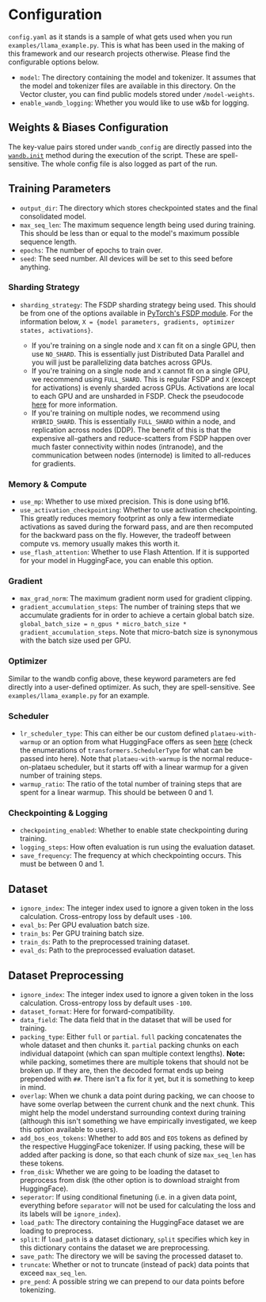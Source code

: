 # Configuration
`config.yaml` as it stands is a sample of what gets used when you run `examples/llama_example.py`. This is what has been used in the making of this framework and our research projects otherwise. Please find the configurable options below.

* `model`: The directory containing the model and tokenizer. It assumes that the model and tokenizer files are available in this directory. On the Vector cluster, you can find public models stored under `/model-weights`.
* `enable_wandb_logging`: Whether you would like to use w&b for logging.

## Weights & Biases Configuration

The key-value pairs stored under `wandb_config` are directly passed into the [`wandb.init`](https://docs.wandb.ai/ref/python/init) method during the execution of the script. These are spell-sensitive. The whole config file is also logged as part of the run.

## Training Parameters

* `output_dir`: The directory which stores checkpointed states and the final consolidated model.
* `max_seq_len`: The maximum sequence length being used during training. This should be less than or equal to the model's maximum possible sequence length.
* `epochs`: The number of epochs to train over.
* `seed`: The seed number. All devices will be set to this seed before anything.

### Sharding Strategy

* `sharding_strategy`: The FSDP sharding strategy being used. This should be from one of the options available in [PyTorch's FSDP module](https://pytorch.org/docs/stable/fsdp.html#torch.distributed.fsdp.ShardingStrategy). For the information below, `X = {model parameters, gradients, optimizer states, activations}`.

    * If you're training on a single node and `X` can fit on a single GPU, then use `NO_SHARD`. This is essentially just Distributed Data Parallel and you will just be parallelizing data batches across GPUs.
    * If you're training on a single node and `X` cannot fit on a single GPU, we recommend using `FULL_SHARD`. This is regular FSDP and `X` (except for activations) is evenly sharded across GPUs. Activations are local to each GPU and are unsharded in FSDP. Check the pseudocode [here](https://engineering.fb.com/2021/07/15/open-source/fsdp/) for more information.
    * If you're training on multiple nodes, we recommend using `HYBRID_SHARD`. This is essentially `FULL_SHARD` within a node, and replication across nodes (DDP). The benefit of this is that the expensive all-gathers and reduce-scatters from FSDP happen over much faster connectivity within nodes (intranode), and the communication between nodes (internode) is limited to all-reduces for gradients.

### Memory & Compute

* `use_mp`: Whether to use mixed precision. This is done using bf16.
* `use_activation_checkpointing`: Whether to use activation checkpointing. This greatly reduces memory footprint as only a few intermediate activations as saved during the forward pass, and are then recomputed for the backward pass on the fly. However, the tradeoff between compute vs. memory usually makes this worth it.
* `use_flash_attention`: Whether to use Flash Attention. If it is supported for your model in HuggingFace, you can enable this option.

### Gradient

* `max_grad_norm`: The maximum gradient norm used for gradient clipping.
* `gradient_accumulation_steps`: The number of  training steps that we accumulate gradients for in order to achieve a certain global batch size. `global_batch_size = n_gpus * micro_batch_size * gradient_accumulation_steps`. Note that micro-batch size is synonymous with the batch size used per GPU.

### Optimizer

Similar to the wandb config above, these keyword parameters are fed directly into a user-defined optimizer. As such, they are spell-sensitive. See `examples/llama_example.py` for an example.

### Scheduler

* `lr_scheduler_type`: This can either be our custom defined `plataeu-with-warmup` or an option from what HuggingFace offers as seen [here](https://huggingface.co/docs/transformers/main_classes/optimizer_schedules#transformers.SchedulerType) (check the enumerations of `transformers.SchedulerType` for what can be passed into here). Note that `plataeu-with-warmup` is the normal reduce-on-plataeu scheduler, but it starts off with a linear warmup for a given number of training steps.
* `warmup_ratio`: The ratio of the total number of training steps that are spent for a linear warmup. This should be between 0 and 1.

### Checkpointing & Logging

* `checkpointing_enabled`: Whether to enable state checkpointing during training.
* `logging_steps`: How often evaluation is run using the evaluation dataset.
* `save_frequency`: The frequency at which checkpointing occurs. This must be between 0 and 1.

## Dataset

* `ignore_index`: The integer index used to ignore a given token in the loss calculation. Cross-entropy loss by default uses `-100`.
* `eval_bs`: Per GPU evaluation batch size.
* `train_bs`: Per GPU training batch size.
* `train_ds`: Path to the preprocessed training dataset.
* `eval_ds`: Path to the preprocessed evaluation dataset.

## Dataset Preprocessing
* `ignore_index`: The integer index used to ignore a given token in the loss calculation. Cross-entropy loss by default uses `-100`.
* `dataset_format`: Here for forward-compatibility.
* `data_field`: The data field that in the dataset that will be used for training.
* `packing_type`: Either `full` or `partial`. `full` packing concatenates the whole dataset and then chunks it. `partial` packing chunks on each individual datapoint (which can span multiple context lengths). **Note:** while packing, sometimes there are multiple tokens that should not be broken up. If they are, then the decoded format ends up being prepended with `##`. There isn't a fix for it yet, but it is something to keep in mind.
* `overlap`: When we chunk a data point during packing, we can choose to have some overlap between the current chunk and the next chunk. This might help the model understand surrounding context during training (although this isn't something we have empirically investigated, we keep this option available to users).
* `add_bos_eos_tokens`: Whether to add `BOS` and `EOS` tokens as defined by the respective HuggingFace tokenizer. If using packing, these will be added after packing is done, so that each chunk of size `max_seq_len` has these tokens.
* `from_disk`: Whether we are going to be loading the dataset to preprocess from disk (the other option is to download straight from HuggingFace).
* `seperator`: If using conditional finetuning (i.e. in a given data point, everything before `separator` will not be used for calculating the loss and its labels will be `ignore_index`).
* `load_path`: The directory containing the HuggingFace dataset we are loading to preprocess.
* `split`: If `load_path` is a dataset dictionary, `split` specifies which key in this dictionary contains the dataset we are preprocessing.
* `save_path`: The directory we will be saving the processed dataset to.
* `truncate`: Whether or not to truncate (instead of pack) data points that exceed `max_seq_len`.
* `pre_pend`: A possible string we can prepend to our data points before tokenizing.